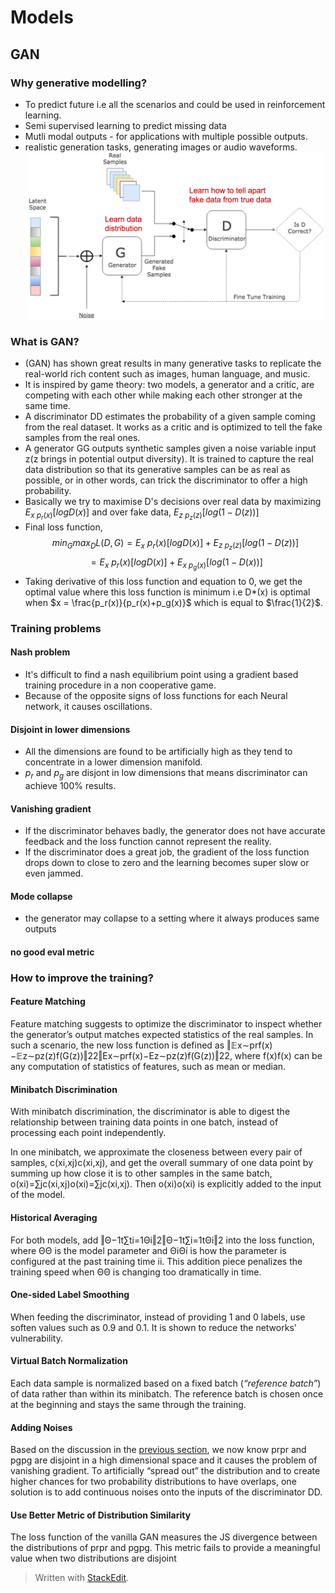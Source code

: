 # Models 

## GAN

### Why generative modelling?
- To predict future i.e all the scenarios and could be used in reinforcement learning.
- Semi supervised learning to predict missing data
- Mutli modal outputs - for applications with multiple possible outputs.
- realistic generation tasks, generating images or audio waveforms.
![gan-architechture](gan.png)

### What is GAN?
- (GAN) has shown great results in many generative tasks to replicate the real-world rich content such as images, human language, and music.
- It is inspired by game theory: two models, a generator and a critic, are competing with each other while making each other stronger at the same time.
- A discriminator  DD  estimates the probability of a given sample coming from the real dataset. It works as a critic and is optimized to tell the fake samples from the real ones. 
- A generator  GG  outputs synthetic samples given a noise variable input  z(z  brings in potential output diversity). It is trained to capture the real data distribution so that its generative samples can be as real as possible, or in other words, can trick the discriminator to offer a high probability.
- Basically we try to maximise D's decisions over real data by maximizing $E_{x~p_r(x)}[logD(x)]$ and over fake data, $E_{z~p_z(z)}[log(1-D(z))]$
- Final loss function, $$ min_G max_D L(D,G) = E_x~p_r(x)[logD(x)] + E_{z~p_z(z)}[log(1-D(z))]$$
$$ = E_x~p_r(x)[logD(x)] + E_{x~p_g(x)}[log(1-D(x))]$$
- Taking derivative of this loss function and equation to 0, we get the optimal value where this loss function is minimum i.e D*(x) is optimal when $x = \frac{p_r(x)}{p_r(x)+p_g(x)}$ which is equal to $\frac{1}{2}$.

### Training problems

#### Nash problem
-	It's difficult to find a nash equilibrium point using a gradient based training procedure in a non cooperative game.
-	Because of the opposite signs of loss functions for each Neural network, it causes oscillations.

#### Disjoint in lower dimensions
- All the dimensions are found to be artificially high as they tend to concentrate in a lower dimension manifold. 
- $p_r$ and $p_g$ are disjont in low dimensions that means discriminator can achieve 100% results.
#### Vanishing gradient
- If the discriminator behaves badly, the generator does not have accurate feedback and the loss function cannot represent the reality.
- If the discriminator does a great job, the gradient of the loss function drops down to close to zero and the learning becomes super slow or even jammed.
#### Mode collapse
- the generator may collapse to a setting where it always produces same outputs
#### no good eval metric

### How to improve the training? 
#### Feature Matching

Feature matching suggests to optimize the discriminator to inspect whether the generator’s output matches expected statistics of the real samples. In such a scenario, the new loss function is defined as  ‖𝔼x∼prf(x)−𝔼z∼pz(z)f(G(z))‖22‖Ex∼prf(x)−Ez∼pz(z)f(G(z))‖22, where  f(x)f(x)  can be any computation of statistics of features, such as mean or median.

#### Minibatch Discrimination

With minibatch discrimination, the discriminator is able to digest the relationship between training data points in one batch, instead of processing each point independently.

In one minibatch, we approximate the closeness between every pair of samples,  c(xi,xj)c(xi,xj), and get the overall summary of one data point by summing up how close it is to other samples in the same batch,  o(xi)=∑jc(xi,xj)o(xi)=∑jc(xi,xj). Then  o(xi)o(xi)  is explicitly added to the input of the model.

#### Historical Averaging

For both models, add  ‖Θ−1t∑ti=1Θi‖2‖Θ−1t∑i=1tΘi‖2  into the loss function, where  ΘΘ  is the model parameter and  ΘiΘi  is how the parameter is configured at the past training time  ii. This addition piece penalizes the training speed when  ΘΘ  is changing too dramatically in time.

#### One-sided Label Smoothing

When feeding the discriminator, instead of providing 1 and 0 labels, use soften values such as 0.9 and 0.1. It is shown to reduce the networks’ vulnerability.

#### Virtual Batch Normalization

Each data sample is normalized based on a fixed batch (_“reference batch”_) of data rather than within its minibatch. The reference batch is chosen once at the beginning and stays the same through the training.

#### Adding Noises

Based on the discussion in the  [previous section](https://lilianweng.github.io/lil-log/2017/08/20/from-GAN-to-WGAN.html#low-dimensional-supports), we now know  prpr  and  pgpg  are disjoint in a high dimensional space and it causes the problem of vanishing gradient. To artificially “spread out” the distribution and to create higher chances for two probability distributions to have overlaps, one solution is to add continuous noises onto the inputs of the discriminator  DD.

#### Use Better Metric of Distribution Similarity

The loss function of the vanilla GAN measures the JS divergence between the distributions of  prpr  and  pgpg. This metric fails to provide a meaningful value when two distributions are disjoint

> Written with [StackEdit](https://stackedit.io/).
<!--stackedit_data:
eyJoaXN0b3J5IjpbMTIwNTU1NjUwMSwyNzYzMjQ2OTgsMjI1MD
k2ODQsLTE4NjE5MzMzOTgsODkzMzg1OTA3LC0xMTgzNTM4Nzg1
LC0yMDM2MzQyNTExLDE5NDAxOTkwNjIsMTAxMjA2NTI3MiwtMT
M2MjYwNTkxOSwyMTIyMjA5MzIyLC0xNDk2OTg0NzM1LDIxMzY3
Mzg1NV19
-->